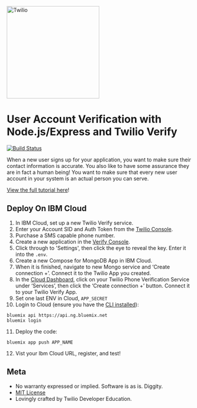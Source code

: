 <a href="https://www.twilio.com">
  <img src="https://static0.twilio.com/marketing/bundles/marketing/img/logos/wordmark-red.svg" alt="Twilio" width="250" />
</a>


# User Account Verification with Node.js/Express and Twilio Verify

[![Build Status](https://travis-ci.org/TwilioDevEd/account-verification-node.svg?branch=master)](https://travis-ci.org/TwilioDevEd/account-verification-node)

When a new user signs up for your application, you want to make sure their contact information is accurate. You also like to have some assurance they are in fact a human being! You want to make sure that every new user account in your system is an actual person you can serve.

[View the full tutorial here](https://www.twilio.com/docs/tutorials/walkthrough/account-verification/node/express)!

## Deploy On IBM Cloud

1. In IBM Cloud, set up a new Twilio Verify service.
2. Enter your Account SID and Auth Token from the [Twilio Console](https://www.twilio.com/console). 
3. Purchase a SMS capable phone number.
4. Create a new application in the [Verify Console](https://www.twilio.com/console/verify/applications).
5. Click through to 'Settings', then click the eye to reveal the key. Enter it into the `.env`.
6. Create a new Compose for MongoDB App in IBM Cloud.
7. When it is finished, navigate to new Mongo service and ‘Create connection +’.
   Connect it to the Twilio App you created.
8. In the [Cloud Dashboard](https://console.bluemix.net/dashboard/apps/), click on your  Twilio Phone Verification Service under ‘Services’, then click the ‘Create connection +’ button.  Connect it to your Twilio Verify App.
9. Set one last ENV in Cloud, `APP_SECRET`
10. Login to Cloud (ensure you have the [CLI installed](https://console.bluemix.net/docs/starters/install_cli.html)):
```
bluemix api https://api.ng.bluemix.net
bluemix login
```
11. Deploy the code:
```
bluemix app push APP_NAME
```
12. Vist your Ibm Cloud URL, register, and test! 


## Meta

* No warranty expressed or implied. Software is as is. Diggity.
* [MIT License](http://www.opensource.org/licenses/mit-license.html)
* Lovingly crafted by Twilio Developer Education.
